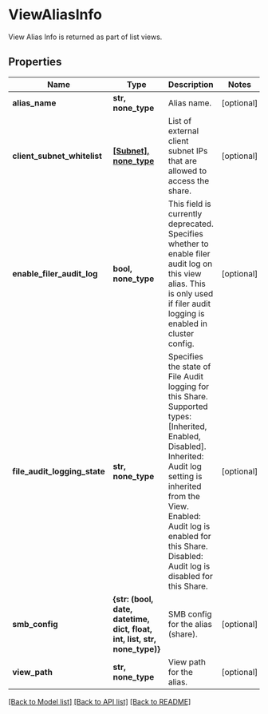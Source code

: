 # ViewAliasInfo

View Alias Info is returned as part of list views.

## Properties
Name | Type | Description | Notes
------------ | ------------- | ------------- | -------------
**alias_name** | **str, none_type** | Alias name. | [optional] 
**client_subnet_whitelist** | [**[Subnet], none_type**](Subnet.md) | List of external client subnet IPs that are allowed to access the share. | [optional] 
**enable_filer_audit_log** | **bool, none_type** | This field is currently deprecated. Specifies whether to enable filer audit log on this view alias. This is only used if filer audit logging is enabled in cluster config. | [optional] 
**file_audit_logging_state** | **str, none_type** | Specifies the state of File Audit logging for this Share. Supported types: [Inherited, Enabled, Disabled]. Inherited: Audit log setting is inherited from the  View. Enabled: Audit log is enabled for this Share. Disabled: Audit log is disabled for this Share. | [optional] 
**smb_config** | **{str: (bool, date, datetime, dict, float, int, list, str, none_type)}** | SMB config for the alias (share). | [optional] 
**view_path** | **str, none_type** | View path for the alias. | [optional] 

[[Back to Model list]](../README.md#documentation-for-models) [[Back to API list]](../README.md#documentation-for-api-endpoints) [[Back to README]](../README.md)


